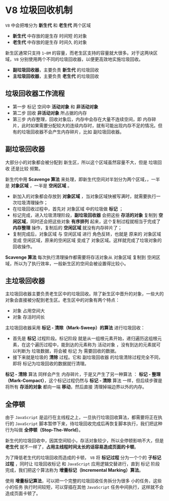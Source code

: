 # V8 垃圾回收机制

`V8` 中会把堆分为 **新生代** 和 **老生代** 两个区域

- **新生代** 中存放的是生存 时间短 的对象
- **老生代** 中存放的是生存 时间久 的对象

新生区通常只支持 `1~8M` 的容量，而老生区支持的容量就大很多。对于这两块区域，`V8` 分别使用两个不同的垃圾回收器，以便更高效地实施垃圾回收。

- **副垃圾回收器**，主要负责 **新生代** 的垃圾回收
- **主垃圾回收器**，主要负责 **老生代** 的垃圾回收

## 垃圾回收器工作流程

- 第一步 标记 空间中 **活动对象** 和 **非活动对象**
- 第二步 回收 **非活动对象** 所占据的内存
- 第三步 内存整理，回收对象后，内存中会存在大量不连续空间，即 内存碎片，此时如果需要分配较大的连续内存时，就有可能出现内存不足的情况。但有的垃圾回收器不会产生内存碎片，比如 副垃圾回收器。

## 副垃圾回收器

大部分小的对象都会被分配到 新生区，所以这个区域虽然容量不大，但是 垃圾回收 还是比较 频繁。

新生代中用 **Scavenge 算法** 来处理，即新生代空间对半划分为两个区域，，一半是 **对象区域** ，一半是 **空闲区域** 。

- 新加入的对象都会存放到 **对象区域** ，当对象区域快被写满时，就需要执行一次垃圾清理操作；
- 在垃圾回收过程中，首先对 对象区域 中的垃圾做 **标记** ；
- 标记完成，进入垃圾清理阶段，**副垃圾回收器** 会把这些 **存活的对象** 复制到 **空闲区域**，同时还会把这些对象 **有序排列** 起来，这个复制过程就相当于完成了 **内存整理** 操作，复制后的 **空闲区域** 就没有内存碎片了；
- 复制完成后，对象区域 与 空闲区域 进行 角色反转，也就是 原来的 对象区域 变成 空闲区域，原来的空闲区域 变成了 对象区域。这样就完成了垃圾对象的回收操作。

**Scavenge 算法** 每次执行清理操作都需要将存活对象从 对象区域 复制到 空闲区域，所以为了执行效率，一般新生区的空间会被设置得比较小。

## 主垃圾回收器

主垃圾回收器主要负责老生区中的垃圾回收。除了新生区中晋升的对象，一些大的对象会直接被分配到老生区。老生区中的对象有两个特点：

- 对象 占用空间大
- 对象 存活时间长

主垃圾回收器采用 **标记 - 清除（Mark-Sweep）的算法** 进行垃圾回收：

- 首先是 **标记** 过程阶段。标记阶段 就是从一组根元素开始，递归遍历这组根元素，在这个遍历过程中，能到达的元素称为 活动对象 ，没有到达的元素就可以判断为 垃圾数据，将会被 标记 为 需要回收的数据。
- 接下来就是垃圾的 **清除** 过程。它和 副垃圾回收器 的垃圾清除过程完全不同，即将 标记为垃圾回收的数据就行清理。

**标记 - 清除** 算法 同样会产生 内存碎片，于是又产生了另一种算法 ： **标记 - 整理（Mark-Compact）**，这个标记过程仍然与 **标记 - 清除** 算法 一样，但后续步骤是 将所有 **存活的对象** 都向一端 **移动**，然后直接 清理掉端边界以外的内存。

## 全停顿

由于 `JavaScript` 是运行在主线程之上，一旦执行垃圾回收算法，都需要将正在执行的 `JavaScript` 脚本暂停下来，待垃圾回收完成后再恢复脚本执行，我们把这种行为叫做 **全停顿（Stop-The-World）**。

新生代的垃圾回收中，因其空间较小，存活对象较少，所以全停顿影响不大，但是 **老生代** 就不一样了，**占用主线程时间太长的话容易造成页面的卡顿**。

为了降低老生代的垃圾回收而造成的卡顿， `V8` 将 **标记过程** 分为一个个的 **子标记过程** ，同时让 垃圾回收标记 和 `JavaScript` 应用逻辑交替进行，直到 标记 阶段完成，我们把这个算法称为 **增量标记（Incremental Marking）算法**。

使用 **增量标记算法**，可以把一个完整的垃圾回收任务拆分为很多 小的任务，这些 小的任务 执行时间较短，可以穿插在其他 `JavaScript` 任务中间执行，这样就不会造成页面卡顿了。
